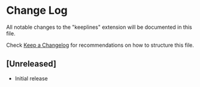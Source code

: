 # Change Log

All notable changes to the "keeplines" extension will be documented in this file.

Check [Keep a Changelog](http://keepachangelog.com/) for recommendations on how to structure this file.

## [Unreleased]

- Initial release